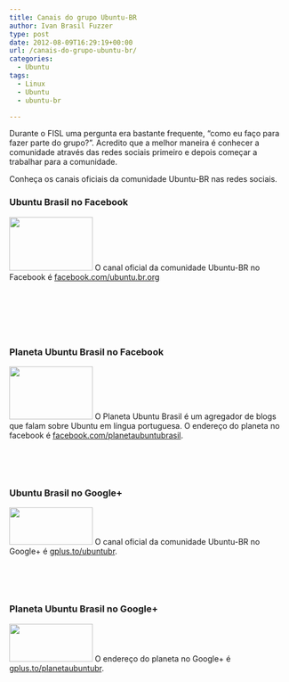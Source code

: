```yaml
---
title: Canais do grupo Ubuntu-BR
author: Ivan Brasil Fuzzer
type: post
date: 2012-08-09T16:29:19+00:00
url: /canais-do-grupo-ubuntu-br/
categories:
  - Ubuntu
tags:
  - Linux
  - Ubuntu
  - ubuntu-br

---
```

Durante o FISL uma pergunta era bastante frequente, &#8220;como eu faço para fazer parte do grupo?&#8221;. Acredito que a melhor maneira é conhecer a comunidade através das redes sociais primeiro e depois começar a trabalhar para a comunidade.

Conheça os canais oficiais da comunidade Ubuntu-BR nas redes sociais.

### Ubuntu Brasil no Facebook

[<img class="size-thumbnail wp-image-3852 alignleft" title="Captura de tela de 2012-08-09 13:09:52" src="http://www.ubuntero.com.br/wp-content/uploads/2012/08/Captura-de-tela-de-2012-08-09-130952-150x96.png" alt="" width="150" height="96" />][1] O canal oficial da comunidade Ubuntu-BR no Facebook é [facebook.com/ubuntu.br.org][1]

&nbsp;

&nbsp;

&nbsp;

### Planeta Ubuntu Brasil no Facebook

[<img class="alignleft size-thumbnail wp-image-3853" title="Captura de tela de 2012-08-09 13:10:13" src="http://www.ubuntero.com.br/wp-content/uploads/2012/08/Captura-de-tela-de-2012-08-09-131013-150x95.png" alt="" width="150" height="95" />][2] O Planeta Ubuntu Brasil é um agregador de blogs que falam sobre Ubuntu em língua portuguesa. O endereço do planeta no facebook é [facebook.com/planetaubuntubrasil][2].

&nbsp;

&nbsp;

### Ubuntu Brasil no Google+

[<img class="alignleft size-thumbnail wp-image-3854" title="Captura de tela de 2012-08-09 13:10:31" src="http://www.ubuntero.com.br/wp-content/uploads/2012/08/Captura-de-tela-de-2012-08-09-131031-150x67.png" alt="" width="150" height="67" />][3] O canal oficial da comunidade Ubuntu-BR no Google+ é [gplus.to/ubuntubr][3].

&nbsp;

&nbsp;

### Planeta Ubuntu Brasil no Google+

[<img class="alignleft size-thumbnail wp-image-3855" title="Captura de tela de 2012-08-09 13:10:44" src="http://www.ubuntero.com.br/wp-content/uploads/2012/08/Captura-de-tela-de-2012-08-09-131044-150x68.png" alt="" width="150" height="68" />][4] O endereço do planeta no Google+ é [gplus.to/planetaubuntubr][4].

 [1]: http://www.fb.com/ubuntu.br.org
 [2]: http://www.fb.com/planetaubuntubrasil
 [3]: http://www.gplus.to/ubuntubr
 [4]: http://www.gplus.to/planetaubuntubr